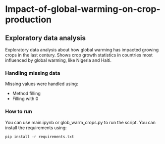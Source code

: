 # **Impact-of-global-warming-on-crop-production**
## Exploratory data analysis

Exploratory data analysis about how global warming has impacted growing crops in the last century.
Shows crop growth statistics in countries most influenced by global warming, like Nigeria and Haiti.

### Handling missing data
Missing values were handled using:
- Method filling
- Filling with 0
### How to run
You can use main.ipynb or glob_warm_crops.py to run the script. 
You can install the requirements using: 
```
pip install -r requirements.txt

